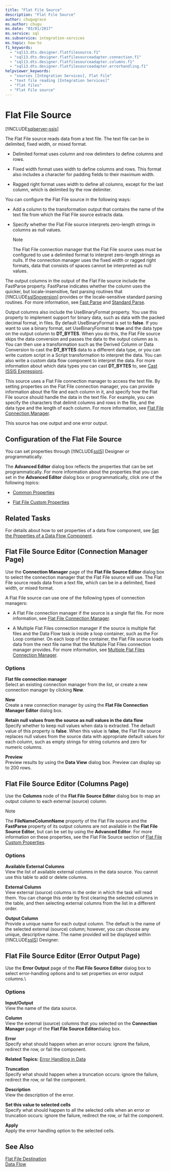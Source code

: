 ```yaml
---
title: "Flat File Source"
description: "Flat File Source"
author: chugugrace
ms.author: chugu
ms.date: "03/01/2017"
ms.service: sql
ms.subservice: integration-services
ms.topic: how-to
f1_keywords:
  - "sql13.dts.designer.flatfilesource.f1"
  - "sql13.dts.designer.flatfilesourceadapter.connection.f1"
  - "sql13.dts.designer.flatfilesourceadapter.columns.f1"
  - "sql13.dts.designer.flatfilesourceadapter.errorhandling.f1"
helpviewer_keywords:
  - "sources [Integration Services], Flat File"
  - "text file reading [Integration Services]"
  - "flat files"
  - "Flat File source"
---
```

# Flat File Source

[!INCLUDE[sqlserver-ssis](../../includes/applies-to-version/sqlserver-ssis.md)]


  The Flat File source reads data from a text file. The text file can be in delimited, fixed width, or mixed format.  
  
-   Delimited format uses column and row delimiters to define columns and rows.  
  
-   Fixed width format uses width to define columns and rows. This format also includes a character for padding fields to their maximum width.  
  
-   Ragged right format uses width to define all columns, except for the last column, which is delimited by the row delimiter.  
  
 You can configure the Flat File source in the following ways:  
  
-   Add a column to the transformation output that contains the name of the text file from which the Flat File source extracts data.  
  
-   Specify whether the Flat File source interprets zero-length strings in columns as null values.  
  
    > [!NOTE]  
    >  The Flat File connection manager that the Flat File source uses must be configured to use a delimited format to interpret zero-length strings as nulls. If the connection manager uses the fixed width or ragged right formats, data that consists of spaces cannot be interpreted as null values.  
  
 The output columns in the output of the Flat File source include the FastParse property. FastParse indicates whether the column uses the quicker, but locale-insensitive, fast parsing routines that [!INCLUDE[ssISnoversion](../../includes/ssisnoversion-md.md)] provides or the locale-sensitive standard parsing routines. For more information, see [Fast Parse](./parsing-data.md) and [Standard Parse](./parsing-data.md).  
  
 Output columns also include the UseBinaryFormat property. You use this property to implement support for binary data, such as data with the packed decimal format, in files. By default UseBinaryFormat is set to **false**. If you want to use a binary format, set UseBinaryFormat to **true** and the data type on the output column to **DT_BYTES**. When you do this, the Flat File source skips the data conversion and passes the data to the output column as is. You can then use a transformation such as the Derived Column or Data Conversion to cast the **DT_BYTES** data to a different data type, or you can write custom script in a Script transformation to interpret the data. You can also write a custom data flow component to interpret the data. For more information about which data types you can cast **DT_BYTES** to, see [Cast &#40;SSIS Expression&#41;](../../integration-services/expressions/cast-ssis-expression.md).  
  
 This source uses a Flat File connection manager to access the text file. By setting properties on the Flat File connection manager, you can provide information about the file and each column in it, and specify how the Flat File source should handle the data in the text file. For example, you can specify the characters that delimit columns and rows in the file, and the data type and the length of each column. For more information, see [Flat File Connection Manager](../../integration-services/connection-manager/flat-file-connection-manager.md).  
  
 This source has one output and one error output.  
  
## Configuration of the Flat File Source  
 You can set properties through [!INCLUDE[ssIS](../../includes/ssis-md.md)] Designer or programmatically.  
  
 The **Advanced Editor** dialog box reflects the properties that can be set programmatically. For more information about the properties that you can set in the **Advanced Editor** dialog box or programmatically, click one of the following topics:  
  
-   [Common Properties](./set-the-properties-of-a-data-flow-component.md)  
  
-   [Flat File Custom Properties](../../integration-services/data-flow/flat-file-custom-properties.md)  
  
## Related Tasks  
 For details about how to set properties of a data flow component, see [Set the Properties of a Data Flow Component](../../integration-services/data-flow/set-the-properties-of-a-data-flow-component.md).  
  
## Flat File Source Editor (Connection Manager Page)
  Use the **Connection Manager** page of the **Flat File Source Editor** dialog box to select the connection manager that the Flat File source will use. The Flat File source reads data from a text file, which can be in a delimited, fixed width, or mixed format.  
  
 A Flat File source can use one of the following types of connection managers:  
  
-   A Flat File connection manager if the source is a single flat file. For more information, see [Flat File Connection Manager](../../integration-services/connection-manager/flat-file-connection-manager.md).  
  
-   A Multiple Flat Files connection manager if the source is multiple flat files and the Data Flow task is inside a loop container, such as the For Loop container. On each loop of the container, the Flat File source loads data from the next file name that the Multiple Flat Files connection manager provides. For more information, see [Multiple Flat Files Connection Manager](../../integration-services/connection-manager/multiple-flat-files-connection-manager.md).  
  
### Options  
 **Flat file connection manager**  
 Select an existing connection manager from the list, or create a new connection manager by clicking **New**.  
  
 **New**  
 Create a new connection manager by using the **Flat File Connection Manager Editor** dialog box.  
  
 **Retain null values from the source as null values in the data flow**  
 Specify whether to keep null values when data is extracted. The default value of this property is **false**. When this value is f**alse**, the Flat File source replaces null values from the source data with appropriate default values for each column, such as empty strings for string columns and zero for numeric columns.  
  
 **Preview**  
 Preview results by using the **Data View** dialog box. Preview can display up to 200 rows.  
  
## Flat File Source Editor (Columns Page)
  Use the **Columns** node of the **Flat File Source Editor** dialog box to map an output column to each external (source) column.  
  
> [!NOTE]  
>  The **FileNameColumnName** property of the Flat File source and the **FastParse** property of its output columns are not available in the **Flat File Source Editor**, but can be set by using the **Advanced Editor**. For more information on these properties, see the Flat File Source section of [Flat File Custom Properties](../../integration-services/data-flow/flat-file-custom-properties.md).  
  
### Options  
 **Available External Columns**  
 View the list of available external columns in the data source. You cannot use this table to add or delete columns.  
  
 **External Column**  
 View external (source) columns in the order in which the task will read them. You can change this order by first clearing the selected columns in the table, and then selecting external columns from the list in a different order.  
  
 **Output Column**  
 Provide a unique name for each output column. The default is the name of the selected external (source) column; however, you can choose any unique, descriptive name. The name provided will be displayed within [!INCLUDE[ssIS](../../includes/ssis-md.md)] Designer.  
  
## Flat File Source Editor (Error Output Page)
  Use the **Error Output** page of the **Flat File Source Editor** dialog box to select error-handling options and to set properties on error output columns.\  
  
### Options  
 **Input/Output**  
 View the name of the data source.  
  
 **Column**  
 View the external (source) columns that you selected on the **Connection Manager** page of the **Flat File Source Editor**dialog box.  
  
 **Error**  
 Specify what should happen when an error occurs: ignore the failure, redirect the row, or fail the component.  
  
 **Related Topics:** [Error Handling in Data](../../integration-services/data-flow/error-handling-in-data.md)  
  
 **Truncation**  
 Specify what should happen when a truncation occurs: ignore the failure, redirect the row, or fail the component.  
  
 **Description**  
 View the description of the error.  
  
 **Set this value to selected cells**  
 Specify what should happen to all the selected cells when an error or truncation occurs: ignore the failure, redirect the row, or fail the component.  
  
 **Apply**  
 Apply the error handling option to the selected cells.  
  
## See Also  
 [Flat File Destination](../../integration-services/data-flow/flat-file-destination.md)   
 [Data Flow](../../integration-services/data-flow/data-flow.md)  
  
